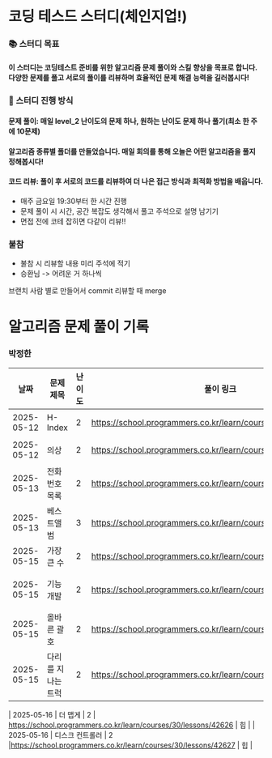 # 코딩 테스드 스터디(체인지업!)

### 📚 스터디 목표
#### 이 스터디는 코딩테스트 준비를 위한 알고리즘 문제 풀이와 스킬 향상을 목표로 합니다. 다양한 문제를 풀고 서로의 풀이를 리뷰하며 효율적인 문제 해결 능력을 길러봅시다!

### 🚀 스터디 진행 방식
#### 문제 풀이: 매일 level_2 난이도의 문제 하나, 원하는 난이도 문제 하나 풀기(최소 한 주에 10문제)
#### 알고리즘 종류별 폴더를 만들었습니다. 매일 회의를 통해 오늘은 어떤 알고리즘을 풀지 정해봅시다!

#### 코드 리뷰: 풀이 후 서로의 코드를 리뷰하여 더 나은 접근 방식과 최적화 방법을 배웁니다.
- 매주 금요일 19:30부터 한 시간 진행
- 문제 풀이 시 시간, 공간 복잡도 생각해서 풀고 주석으로 설명 남기기
- 면접 전에 코테 잡히면 다같이 리뷰!!
  
### 불참
- 불참 시 리뷰할 내용 미리 주석에 적기
- 승환님 -> 어려운 거 하나씩


브랜치 사람 별로 만들어서 commit
리뷰할 때 merge

# 알고리즘 문제 풀이 기록
### 박정한
| 날짜       | 문제 제목                  | 난이도   | 풀이 링크                              | 비고        |
|------------|----------------------------|----------|----------------------------------------|------------|
| 2025-05-12 | H-Index                | 2     | https://school.programmers.co.kr/learn/courses/30/lessons/42747 | 정렬 |
| 2025-05-12 | 의상                      | 2     | https://school.programmers.co.kr/learn/courses/30/lessons/42578 | 해시 |
| 2025-05-13 | 전화번호목록                      | 2     | https://school.programmers.co.kr/learn/courses/30/lessons/42577 | 해시 |
| 2025-05-13 | 베스트앨범                      | 3     | https://school.programmers.co.kr/learn/courses/30/lessons/42579 | 해시 |
| 2025-05-15 | 가장 큰 수                     | 2     | https://school.programmers.co.kr/learn/courses/30/lessons/42746 | 정렬 |
| 2025-05-15 | 기능개발                      | 2     | https://school.programmers.co.kr/learn/courses/30/lessons/42586 |스택/큐 |
| 2025-05-15 | 올바른 괄호                      | 2     | https://school.programmers.co.kr/learn/courses/30/lessons/12909 | 스택/큐 |
| 2025-05-15 | 다리를 지나는 트럭                      | 2     | https://school.programmers.co.kr/learn/courses/30/lessons/42583 | 스택/큐 |

| 2025-05-16 | 더 맵게                      | 2     | https://school.programmers.co.kr/learn/courses/30/lessons/42626 | 힙 |
| 2025-05-16 | 디스크 컨트롤러                      | 2     |https://school.programmers.co.kr/learn/courses/30/lessons/42627  | 힙 |
